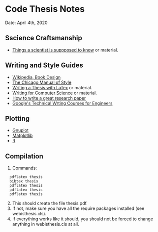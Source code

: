 Code Thesis Notes
=================

Date: April 4th, 2020


Sscience Craftsmanship
----------------------
  - [Things a scientist is suppposed to know](https://github.com/philippbayer/Things-a-scientist-is-suppposed-to-know) or material.


Writing and Style Guides
------------------------
  - [Wikipedia, Book Design](http://en.wikipedia.org/wiki/Book_design)
  - [The Chicago Manual of Style](http://www.chicagomanualofstyle.org)
  - [Writing a Thesis with LaTex](http://www.tug.org/pracjourn/2008-1/mori/) or material.
  - [Writing for Computer Science](https://eng.kuleuven.be/english/education/reporting/writing-for-computer-science-zobel.pdf) or material.
  - [How to write a great research paper](https://www.microsoft.com/en-us/research/academic-program/write-great-research-paper/)
  - [Google's Technical Wrting Courses for Engineers](https://developers.google.com/tech-writing)
  

Plotting
--------
  - [Gnuplot](http://gnuplot.info/)
  - [Matplotlib](http://matplotlib.sourceforge.net/)
  - [R](http://www.r-project.org/)


Compilation
-----------
  1. Commands:
  ```
    pdflatex thesis
    bibtex thesis
    pdflatex thesis
    pdflatex thesis
    pdflatex thesis
  ```
  2. This should create the file thesis.pdf.
  3. If not, make sure you have all the require packages installed (see webisthesis.cls).
  4. If everything works like it should, you should not be forced to change anything in webisthesis.cls at all.
